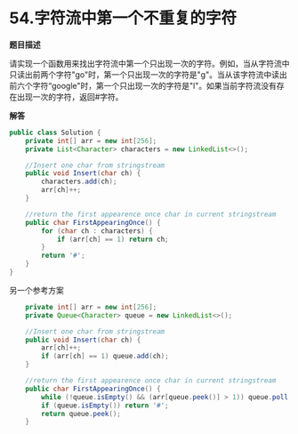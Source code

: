 # 54.字符流中第一个不重复的字符

**题目描述**

请实现一个函数用来找出字符流中第一个只出现一次的字符。例如，当从字符流中只读出前两个字符"go"时，第一个只出现一次的字符是"g"。当从该字符流中读出前六个字符“google"时，第一个只出现一次的字符是"l"。如果当前字符流没有存在出现一次的字符，返回#字符。

**解答**

```java
public class Solution {
    private int[] arr = new int[256];
    private List<Character> characters = new LinkedList<>();

    //Insert one char from stringstream
    public void Insert(char ch) {
        characters.add(ch);
        arr[ch]++;
    }

    //return the first appearence once char in current stringstream
    public char FirstAppearingOnce() {
        for (char ch : characters) {
            if (arr[ch] == 1) return ch;
        }
        return '#';
    }
}
```

另一个参考方案

```java
    private int[] arr = new int[256];
    private Queue<Character> queue = new LinkedList<>();

    //Insert one char from stringstream
    public void Insert(char ch) {
        arr[ch]++;
        if (arr[ch] == 1) queue.add(ch);
    }

    //return the first appearence once char in current stringstream
    public char FirstAppearingOnce() {
        while (!queue.isEmpty() && (arr[queue.peek()] > 1)) queue.poll();
        if (queue.isEmpty()) return '#';
        return queue.peek();
    }
```